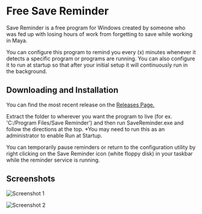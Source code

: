 # Free Save Reminder

Save Reminder is a free program for Windows created by someone who was fed up with losing hours of work from forgetting to save while working in Maya. 

You can configure this program to remind you every (x) minutes whenever it detects a specific program or programs are running.  You can also configure it to run at startup so that after your initial setup it will continuously run in the background.

## Downloading and Installation

You can find the most recent release on the [Releases Page.](https://github.com/jlivak/SaveReminder/releases/tag/v1.1)

Extract the folder to wherever you want the program to live (for ex. 'C:/Program Files/Save Reminder') and then run SaveReminder.exe and follow the directions at the top.  *You may need to run this as an administrator to enable Run at Startup.

You can temporarily pause reminders or return to the configuration utility by right clicking on the Save Reminder icon (white floppy disk) in your taskbar while the reminder service is running.

## Screenshots

![Screenshot 1](https://static1.squarespace.com/static/5bbd56d0fb22a5551f0a72d5/t/5f604f21e049e715ea2e7d26/1600147235900/SaveReminderImage1.png?format=750w)

![Screenshot 2](https://static1.squarespace.com/static/5bbd56d0fb22a5551f0a72d5/t/5f604f30b8cf7816195c9324/1600147251137/SaveReminderImage2.png?format=500w)